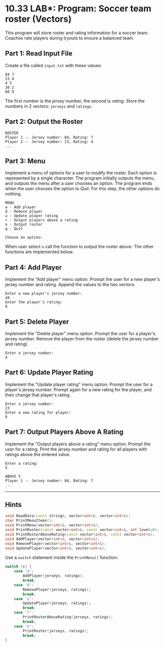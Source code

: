 # 10.33 LAB*: Program: Soccer team roster (Vectors)
This program will store roster and rating information for a soccer team. Coaches rate players during tryouts to ensure a balanced team.

## Part 1: Read Input File
Create a file called `input.txt` with these values:
```
84 7
23 4
4 5
30 2
66 9
```
The first number is the _jersey_ number, the second is _rating_.
Store the numbers in 2 vectors: `jerseys` and `ratings`.


## Part 2: Output the Roster
```
ROSTER
Player 1 -- Jersey number: 84, Rating: 7
Player 2 -- Jersey number: 23, Rating: 4
...
```

## Part 3: Menu
Implement a menu of options for a user to modify the roster.
Each option is represented by a single character.
The program initially outputs the menu,
and outputs the menu after a user chooses an option.
The program ends when the user chooses the option to _Quit_.
For this step, the other options do nothing.

```
MENU
a - Add player
d - Remove player
u - Update player rating
r - Output players above a rating
o - Output roster
q - Quit

Choose an option:
```

When user select `o` call the function to output the roster above.
The other functions are implemented below.

## Part 4: Add Player
Implement the "Add player" menu option.
Prompt the user for a new player's jersey number and rating.
Append the values to the two vectors.

```
Enter a new player's jersey number:
49
Enter the player's rating:
8
```

## Part 5: Delete Player
Implement the "Delete player" menu option.
Prompt the user for a player's jersey number.
Remove the player from the roster (delete the jersey number and rating).

```
Enter a jersey number:
4
```

## Part 6: Update Player Rating
Implement the "Update player rating" menu option.
Prompt the user for a player's jersey number.
Prompt again for a new rating for the player,
and then change that player's rating.

```
Enter a jersey number:
23
Enter a new rating for player:
6
```

## Part 7: Output Players Above A Rating
Implement the "Output players above a rating" menu option.
Prompt the user for a rating.
Print the jersey number and rating for all players with ratings above the entered value.

```
Enter a rating:
5

ABOVE 5
Player 1 -- Jersey number: 84, Rating: 7
...
```

---
## Hints
```cpp
void ReadData(const string&, vector<int>&, vector<int>&);
char PrintMenuItems();
void PrintMenu(vector<int>&, vector<int>&);
void PrintRoster(const vector<int>&, const vector<int>&, int level=0);
void PrintRosterAboveRating(const vector<int>&, const vector<int>&);
void AddPlayer(vector<int>&, vector<int>&);
void RemovePlayer(vector<int>&, vector<int>&);
void UpdatePlayer(vector<int>&, vector<int>&);
```

Use a `switch` statement inside the `PrintMenu()` function:
```cpp
switch (c) {
    case 'a':
        AddPlayer(jerseys, ratings);
        break;
    case 'd':
        RemovePlayer(jerseys, ratings);
        break;
    case 'u':
        UpdatePlayer(jerseys, ratings);
        break;
    case 'r':
        PrintRosterAboveRating(jerseys, ratings);
        break;
    case 'o':
        PrintRoster(jerseys, ratings);
        break;
}
```